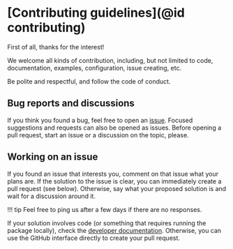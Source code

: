 # [Contributing guidelines](@id contributing)

First of all, thanks for the interest!

We welcome all kinds of contribution, including, but not limited to code, documentation, examples, configuration, issue creating, etc.


Be polite and respectful, and follow the code of conduct.


## Bug reports and discussions

If you think you found a bug, feel free to open an [issue](https://github.com/lazarusA/UnpackSinTiles.jl/issues).
Focused suggestions and requests can also be opened as issues.
Before opening a pull request, start an issue or a discussion on the topic, please.

## Working on an issue

If you found an issue that interests you, comment on that issue what your plans are.
If the solution to the issue is clear, you can immediately create a pull request (see below).
Otherwise, say what your proposed solution is and wait for a discussion around it.

!!! tip
    Feel free to ping us after a few days if there are no responses.

If your solution involves code (or something that requires running the package locally), check the [developer documentation](91-developer.md).
Otherwise, you can use the GitHub interface directly to create your pull request.
